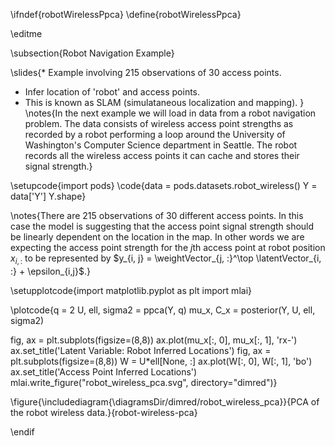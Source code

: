 \ifndef{robotWirelessPpca}
\define{robotWirelessPpca}

\editme 

\subsection{Robot Navigation Example}

\slides{* Example involving 215 observations of 30 access points.
* Infer location of 'robot' and access points.
* This is known as SLAM (simulataneous localization and mapping).
}
\notes{In the next example we will load in data from a
robot navigation problem. The data consists of wireless access point strengths
as recorded by a robot performing a loop around the University of Washington's
Computer Science department in Seattle. The robot records all the wireless
access points it can cache and stores their signal strength.}

\setupcode{import pods}
\code{data = pods.datasets.robot_wireless()
Y = data['Y']
Y.shape}

\notes{There are 215 observations of 30 different access points. In this case the model
is suggesting that the access point signal strength should be linearly dependent
on the location in the map. In other words we are expecting the access point
strength for the $j$th access point at robot position $x_{i, :}$ to be
represented by $y_{i, j} = \weightVector_{j, :}^\top \latentVector_{i, :} +
\epsilon_{i,j}$.}

\setupplotcode{import matplotlib.pyplot as plt
import mlai}

\plotcode{q = 2
U, ell, sigma2 = ppca(Y, q)
mu_x, C_x = posterior(Y, U, ell, sigma2)

fig, ax = plt.subplots(figsize=(8,8))
ax.plot(mu_x[:, 0], mu_x[:, 1], 'rx-')
ax.set_title('Latent Variable: Robot Inferred Locations')
fig, ax = plt.subplots(figsize=(8,8))
W = U*ell[None, :]
ax.plot(W[:, 0], W[:, 1], 'bo')
ax.set_title('Access Point Inferred Locations')
mlai.write_figure("robot_wireless_pca.svg", directory="dimred")}


\figure{\includediagram{\diagramsDir/dimred/robot_wireless_pca}}{PCA of the robot wireless data.}{robot-wireless-pca}

\endif
